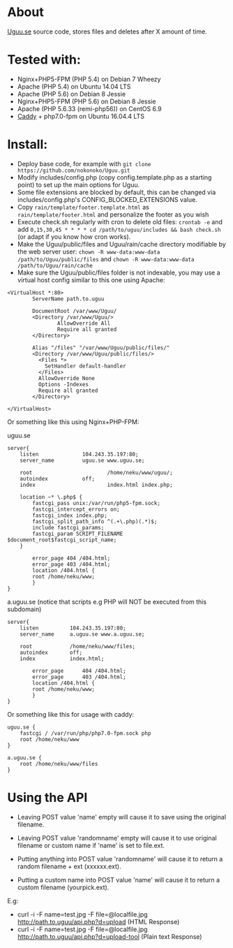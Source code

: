 # About
[Uguu.se](http://uguu.se) source code, stores files and deletes after X amount of time.

# Tested with:
* Nginx+PHP5-FPM (PHP 5.4) on Debian 7 Wheezy
* Apache (PHP 5.4) on Ubuntu 14.04 LTS
* Apache (PHP 5.6) on Debian 8 Jessie
* Nginx+PHP5-FPM (PHP 5.6) on Debian 8 Jessie
* Apache (PHP 5.6.33 (remi-php56)) on CentOS 6.9
* [Caddy](https://caddyserver.com/) + php7.0-fpm on Ubuntu 16.04.4 LTS

# Install:

* Deploy base code, for example with `git clone https://github.com/nokonoko/Uguu.git`
* Modify includes/config.php (copy config.template.php as a starting point) to set up the main options for Uguu.
* Some file extensions are blocked by default, this can be changed via includes/config.php's CONFIG_BLOCKED_EXTENSIONS value.
* Copy `rain/template/footer.template.html` as `rain/template/footer.html` and personalize the footer as you wish
* Execute check.sh regularly with cron to delete old files: `crontab -e` and add `0,15,30,45 * * * * cd /path/to/uguu/includes && bash check.sh` (or adapt if you know how cron works).
* Make the Uguu/public/files and Uguu/rain/cache directory modifiable by the web server user:
`chown -R www-data:www-data /path/to/Uguu/public/files` and `chown -R www-data:www-data /path/to/Uguu/rain/cache`
* Make sure the Uguu/public/files folder is not indexable, you may use a virtual host config similar to this one using Apache:

```
<VirtualHost *:80>
        ServerName path.to.uguu

        DocumentRoot /var/www/Uguu/
        <Directory /var/www/Uguu/>
                AllowOverride All
                Require all granted
        </Directory>

        Alias "/files" "/var/www/Uguu/public/files/"
        <Directory /var/www/Uguu/public/files/>
          <Files *>
            SetHandler default-handler
          </Files>
          AllowOverride None
          Options -Indexes
          Require all granted
        </Directory>

</VirtualHost>
```

Or something like this using Nginx+PHP-FPM:

uguu.se
```
server{
    listen              104.243.35.197:80;
    server_name         uguu.se www.uguu.se;

    root                        /home/neku/www/uguu/;
    autoindex           off;
    index                       index.html index.php;

    location ~* \.php$ {
        fastcgi_pass unix:/var/run/php5-fpm.sock;
        fastcgi_intercept_errors on;
        fastcgi_index index.php;
        fastcgi_split_path_info ^(.+\.php)(.*)$;
        include fastcgi_params;
        fastcgi_param SCRIPT_FILENAME $document_root$fastcgi_script_name;
    }

        error_page 404 /404.html;
        error_page 403 /404.html;
        location /404.html {
        root /home/neku/www;
        }
}
```

a.uguu.se (notice that scripts e.g PHP will NOT be executed from this subdomain)
```
server{
    listen          104.243.35.197:80;
    server_name     a.uguu.se www.a.uguu.se;

    root            /home/neku/www/files;
    autoindex       off;
    index           index.html;

        error_page      404 /404.html;
        error_page      403 /404.html;
        location /404.html {
        root /home/neku/www;
        }
}
```

Or something like this for usage with caddy:
```
uguu.se {
    fastcgi / /var/run/php/php7.0-fpm.sock php
    root /home/neku/www
}

a.uguu.se {
    root /home/neku/www/files
}
```


# Using the API

  * Leaving POST value 'name' empty will cause it to save using the original filename.
  * Leaving POST value 'randomname' empty will cause it to use original filename or custom name if 'name' is set to file.ext.

  * Putting anything into POST value 'randomname' will cause it to return a random filename + ext (xxxxxx.ext).
  * Putting a custom name into POST value 'name' will cause it to return a custom filename (yourpick.ext).

  E.g:
  * curl -i -F name=test.jpg -F file=@localfile.jpg http://path.to.uguu/api.php?d=upload (HTML Response)
  * curl -i -F name=test.jpg -F file=@localfile.jpg http://path.to.uguu/api.php?d=upload-tool (Plain text Response)
